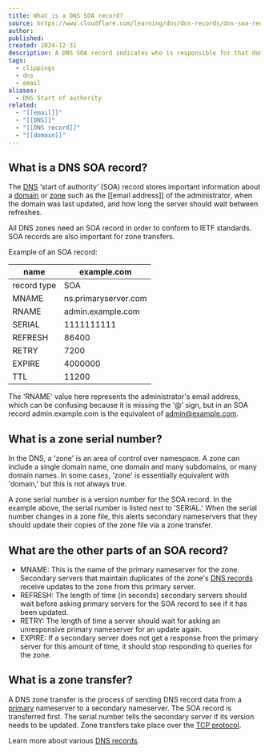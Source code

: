```yaml
---
title: What is a DNS SOA record?
source: https://www.cloudflare.com/learning/dns/dns-records/dns-soa-record/
author: 
published: 
created: 2024-12-31
description: A DNS SOA record indicates who is responsible for that domain. Learn what goes in an SOA record and the purpose of zone serial numbers.
tags:
  - clippings
  - dns
  - email
aliases:
  - DNS Start of authority
related:
  - "[[email]]"
  - "[[DNS]]"
  - "[[DNS record]]"
  - "[[domain]]"
---
```

## What is a DNS SOA record?

The [DNS](https://www.cloudflare.com/learning/dns/what-is-dns/) ‘start of authority’ (SOA) record stores important information about a [domain](https://www.cloudflare.com/learning/dns/glossary/what-is-a-domain-name/) or [zone](https://www.cloudflare.com/learning/dns/glossary/dns-zone/) such as the [[email address]] of the administrator, when the domain was last updated, and how long the server should wait between refreshes.

All DNS zones need an SOA record in order to conform to IETF standards. SOA records are also important for zone transfers.

Example of an SOA record:

| name | example.com |
| --- | --- |
| record type | SOA |
| MNAME | ns.primaryserver.com |
| RNAME | admin.example.com |
| SERIAL | 1111111111 |
| REFRESH | 86400 |
| RETRY | 7200 |
| EXPIRE | 4000000 |
| TTL | 11200 |

The 'RNAME' value here represents the administrator's email address, which can be confusing because it is missing the ‘@’ sign, but in an SOA record admin.example.com is the equivalent of admin@example.com.

## What is a zone serial number?

In the DNS, a 'zone' is an area of control over namespace. A zone can include a single domain name, one domain and many subdomains, or many domain names. In some cases, 'zone' is essentially equivalent with 'domain,' but this is not always true.

A zone serial number is a version number for the SOA record. In the example above, the serial number is listed next to 'SERIAL.' When the serial number changes in a zone file, this alerts secondary nameservers that they should update their copies of the zone file via a zone transfer.

## What are the other parts of an SOA record?

- MNAME: This is the name of the primary nameserver for the zone. Secondary servers that maintain duplicates of the zone's [DNS records](https://www.cloudflare.com/learning/dns/dns-records/) receive updates to the zone from this primary server.
- REFRESH: The length of time (in seconds) secondary servers should wait before asking primary servers for the SOA record to see if it has been updated.
- RETRY: The length of time a server should wait for asking an unresponsive primary nameserver for an update again.
- EXPIRE: If a secondary server does not get a response from the primary server for this amount of time, it should stop responding to queries for the zone.

## What is a zone transfer?

A DNS zone transfer is the process of sending DNS record data from a [primary](https://www.cloudflare.com/learning/dns/glossary/primary-secondary-dns/) nameserver to a secondary nameserver. The SOA record is transferred first. The serial number tells the secondary server if its version needs to be updated. Zone transfers take place over the [TCP protocol](https://www.cloudflare.com/learning/ddos/glossary/tcp-ip/).

Learn more about various [DNS records](https://www.cloudflare.com/learning/dns/dns-records/).